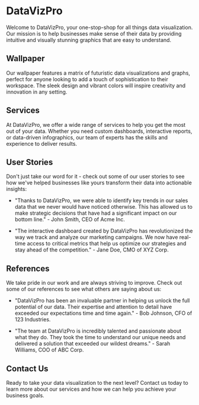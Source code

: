 <!--font:Lato-->

# DataVizPro

Welcome to DataVizPro, your one-stop-shop for all things data visualization. Our mission is to help businesses make sense of their data by providing intuitive and visually stunning graphics that are easy to understand.

## Wallpaper

Our wallpaper features a matrix of futuristic data visualizations and graphs, perfect for anyone looking to add a touch of sophistication to their workspace. The sleek design and vibrant colors will inspire creativity and innovation in any setting.

## Services

At DataVizPro, we offer a wide range of services to help you get the most out of your data. Whether you need custom dashboards, interactive reports, or data-driven infographics, our team of experts has the skills and experience to deliver results.

## User Stories

Don't just take our word for it - check out some of our user stories to see how we've helped businesses like yours transform their data into actionable insights:

- "Thanks to DataVizPro, we were able to identify key trends in our sales data that we never would have noticed otherwise. This has allowed us to make strategic decisions that have had a significant impact on our bottom line." - John Smith, CEO of Acme Inc.

- "The interactive dashboard created by DataVizPro has revolutionized the way we track and analyze our marketing campaigns. We now have real-time access to critical metrics that help us optimize our strategies and stay ahead of the competition." - Jane Doe, CMO of XYZ Corp.

## References

We take pride in our work and are always striving to improve. Check out some of our references to see what others are saying about us:

- "DataVizPro has been an invaluable partner in helping us unlock the full potential of our data. Their expertise and attention to detail have exceeded our expectations time and time again." - Bob Johnson, CFO of 123 Industries.

- "The team at DataVizPro is incredibly talented and passionate about what they do. They took the time to understand our unique needs and delivered a solution that exceeded our wildest dreams." - Sarah Williams, COO of ABC Corp.

## Contact Us

Ready to take your data visualization to the next level? Contact us today to learn more about our services and how we can help you achieve your business goals.

<!--

Write me content for website with wallpaper which alt text is:

"A wallpaper featuring a matrix of futuristic data visualizations and graphs"

The name/title of the page should not be 1:1 copy of the alt text but rather a real content of the website which is using this wallpaper.

- Use markdown format 
- Start with heading
- Heading should be short and concise
- The content should look like a real website 
- The website should not be about the wallpaper, wallpaper is just a related background
- Heading should be contain work "wallpaper" or "background"
- Include real sections like references, contact, user stories, etc. use things relevant to the page purpose.
- Feel free to use structure like headings, bullets, numbering, blockquotes, paragraphs, horizontal lines, etc.
- You can use formatting like bold or _italic_
- You can include UTF-8 emojis
- Links should be only #hash anchors (and you can refer to the document itself)
- Do not include images


---


# DataVizPro - Futuristic Visualizations for Your Business

Welcome to DataVizPro, your one-stop-shop for all things data visualization. Our mission is to help businesses make sense of their data by providing intuitive and visually stunning graphics that are easy to understand.

## Wallpaper

Our wallpaper features a matrix of futuristic data visualizations and graphs, perfect for anyone looking to add a touch of sophistication to their workspace. The sleek design and vibrant colors will inspire creativity and innovation in any setting.

## Services

At DataVizPro, we offer a wide range of services to help you get the most out of your data. Whether you need custom dashboards, interactive reports, or data-driven infographics, our team of experts has the skills and experience to deliver results.

## User Stories

Don't just take our word for it - check out some of our user stories to see how we've helped businesses like yours transform their data into actionable insights:

- "Thanks to DataVizPro, we were able to identify key trends in our sales data that we never would have noticed otherwise. This has allowed us to make strategic decisions that have had a significant impact on our bottom line." - John Smith, CEO of Acme Inc.

- "The interactive dashboard created by DataVizPro has revolutionized the way we track and analyze our marketing campaigns. We now have real-time access to critical metrics that help us optimize our strategies and stay ahead of the competition." - Jane Doe, CMO of XYZ Corp.

## References

We take pride in our work and are always striving to improve. Check out some of our references to see what others are saying about us:

- "DataVizPro has been an invaluable partner in helping us unlock the full potential of our data. Their expertise and attention to detail have exceeded our expectations time and time again." - Bob Johnson, CFO of 123 Industries.

- "The team at DataVizPro is incredibly talented and passionate about what they do. They took the time to understand our unique needs and delivered a solution that exceeded our wildest dreams." - Sarah Williams, COO of ABC Corp.

## Contact Us

Ready to take your data visualization to the next level? Contact us today to learn more about our services and how we can help you achieve your business goals.

-->
